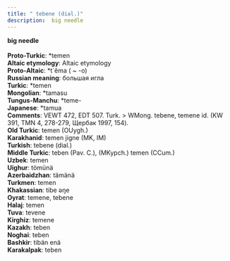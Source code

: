 ```yaml
---
title: " tebene (dial.)"
description:  big needle
---
```

<strong> big needle</strong><br><br>
<strong>Proto-Turkic</strong>:  *temen<br>
<strong>Altaic etymology</strong>:  Altaic etymology<br>
<strong> Proto-Altaic</strong>:  *t`ĕma ( ~ -o)<br>
<strong>Russian meaning</strong>:  большая игла<br>
<strong>Turkic</strong>:  *temen<br>
<strong>Mongolian</strong>:  *tamasu<br>
<strong>Tungus-Manchu</strong>:  *teme-<br>
<strong>Japanese</strong>:  *tamua<br>
<strong>Comments</strong>:  VEWT 472, EDT 507. Turk. > WMong. tebene, temene id. (KW 391, TMN 4, 278-279, Щербак 1997, 154).<br>
<strong>Old Turkic</strong>:  temen (OUygh.)<br>
<strong>Karakhanid</strong>:  temen jigne (MK, IM)<br>
<strong>Turkish</strong>:  tebene (dial.)<br>
<strong>Middle Turkic</strong>:  teben (Pav. C.), (MKypch.) temen (CCum.)<br>
<strong>Uzbek</strong>:  temen<br>
<strong>Uighur</strong>:  tömünä<br>
<strong>Azerbaidzhan</strong>:  tämänä<br>
<strong>Turkmen</strong>:  temen<br>
<strong>Khakassian</strong>:  tibe ǝŋe<br>
<strong>Oyrat</strong>:  temene, tebene<br>
<strong>Halaj</strong>:  temen<br>
<strong>Tuva</strong>:  tevene<br>
<strong>Kirghiz</strong>:  temene<br>
<strong>Kazakh</strong>:  teben<br>
<strong>Noghai</strong>:  teben<br>
<strong>Bashkir</strong>:  tibän enä<br>
<strong>Karakalpak</strong>:  teben<br>


